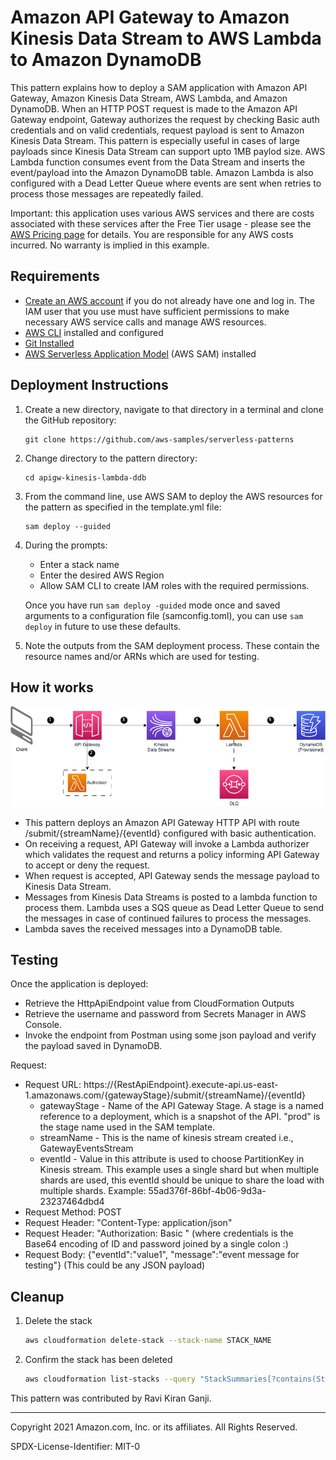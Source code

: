 # Amazon API Gateway to Amazon Kinesis Data Stream to AWS Lambda to Amazon DynamoDB

This pattern explains how to deploy a SAM application with Amazon API Gateway, Amazon Kinesis Data Stream, AWS Lambda, and Amazon DynamoDB. When an HTTP POST request is made to the Amazon API Gateway endpoint, Gateway authorizes the request by checking Basic auth credentials and on valid credentials, request payload is sent to Amazon Kinesis Data Stream. This pattern is especially useful in cases of large payloads since Kinesis Data Stream can support upto 1MB paylod size. AWS Lambda function consumes event from the Data Stream and inserts the event/payload into the Amazon DynamoDB table. Amazon Lambda is also configured with a Dead Letter Queue where events are sent when retries to process those messages are repeatedly failed.

Important: this application uses various AWS services and there are costs associated with these services after the Free Tier usage - please see the [AWS Pricing page](https://aws.amazon.com/pricing/) for details. You are responsible for any AWS costs incurred. No warranty is implied in this example.

## Requirements

* [Create an AWS account](https://portal.aws.amazon.com/gp/aws/developer/registration/index.html) if you do not already have one and log in. The IAM user that you use must have sufficient permissions to make necessary AWS service calls and manage AWS resources.
* [AWS CLI](https://docs.aws.amazon.com/cli/latest/userguide/install-cliv2.html) installed and configured
* [Git Installed](https://git-scm.com/book/en/v2/Getting-Started-Installing-Git)
* [AWS Serverless Application Model](https://docs.aws.amazon.com/serverless-application-model/latest/developerguide/serverless-sam-cli-install.html) (AWS SAM) installed

## Deployment Instructions

1. Create a new directory, navigate to that directory in a terminal and clone the GitHub repository:
    ```
    git clone https://github.com/aws-samples/serverless-patterns
    ```
1. Change directory to the pattern directory:
    ```
    cd apigw-kinesis-lambda-ddb
    ```
1. From the command line, use AWS SAM to deploy the AWS resources for the pattern as specified in the template.yml file:
    ```
    sam deploy --guided
    ```
1. During the prompts:
    * Enter a stack name
    * Enter the desired AWS Region
    * Allow SAM CLI to create IAM roles with the required permissions.

    Once you have run `sam deploy -guided` mode once and saved arguments to a configuration file (samconfig.toml), you can use `sam deploy` in future to use these defaults.

1. Note the outputs from the SAM deployment process. These contain the resource names and/or ARNs which are used for testing.

## How it works

<img src="docs/apigw-kinesis-lambda-ddb.drawio.png" alt="architecture diagram"/>

- This pattern deploys an Amazon API Gateway HTTP API with route /submit/{streamName}/{eventId} configured with basic authentication.
- On receiving a request, API Gateway will invoke a Lambda authorizer which validates the request and returns a policy informing API Gateway to accept or deny the request.
- When request is accepted, API Gateway sends the message payload to Kinesis Data Stream.
- Messages from Kinesis Data Streams is posted to a lambda function to process them. Lambda uses a SQS queue as Dead Letter Queue to send the messages in case of continued failures to process the messages.
- Lambda saves the received messages into a DynamoDB table.

## Testing

Once the application is deployed:
- Retrieve the HttpApiEndpoint value from CloudFormation Outputs
- Retrieve the username and password from Secrets Manager in AWS Console.
- Invoke the endpoint from Postman using some json payload and verify the payload saved in DynamoDB.

Request:
- Request URL: https://{RestApiEndpoint}.execute-api.us-east-1.amazonaws.com/{gatewayStage}/submit/{streamName}/{eventId}
    - gatewayStage - Name of the API Gateway Stage. A stage is a named reference to a deployment, which is a snapshot of the API. "prod" is the stage name used in the SAM template.
    - streamName - This is the name of kinesis stream created i.e., GatewayEventsStream
    - eventId - Value in this attribute is used to choose PartitionKey in Kinesis stream. This example uses a single shard but when multiple shards are used, this eventId should be unique to share the load with multiple shards. Example: 55ad376f-86bf-4b06-9d3a-23237464dbd4
- Request Method: POST
- Request Header: "Content-Type: application/json"
- Request Header: "Authorization: Basic <credentials>" (where credentials is the Base64 encoding of ID and password joined by a single colon :)
- Request Body: {"eventId":"value1", "message":"event message for testing"} (This could be any JSON payload)

## Cleanup

1. Delete the stack
    ```bash
    aws cloudformation delete-stack --stack-name STACK_NAME
    ```
1. Confirm the stack has been deleted
    ```bash
    aws cloudformation list-stacks --query "StackSummaries[?contains(StackName,'STACK_NAME')].StackStatus"
    ```

This pattern was contributed by Ravi Kiran Ganji.

----
Copyright 2021 Amazon.com, Inc. or its affiliates. All Rights Reserved.

SPDX-License-Identifier: MIT-0